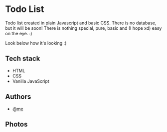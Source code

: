 
# Todo List

Todo list created in plain Javascript and basic CSS. There is no database, but it will
be soon! There is nothing special, pure, basic and (I hope xd) easy on the eye. :) 

Look below how it's looking :) 










## Tech stack

 - HTML
 - CSS
 - Vanilla JavaScript

## Authors

- [@me](https://www.github.com/michalmlk)


## Photos
